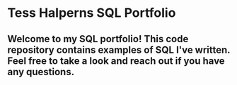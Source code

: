 # Tess Halperns SQL Portfolio

## Welcome to my SQL portfolio! This code repository contains examples of SQL I've written. Feel free to take a look and reach out if you have any questions.
